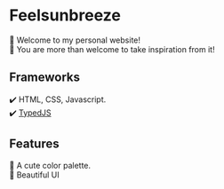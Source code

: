 # Feelsunbreeze
👋 Welcome to my personal website!  
🫶 You are more than welcome to take inspiration from it! 
## Frameworks
✔️ HTML, CSS, Javascript.  
✔️ [TypedJS](https://github.com/mattboldt/typed.js/)
## Features
🎉 A cute color palette.  
🎉 Beautiful UI
